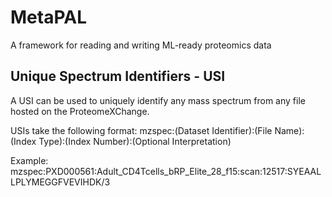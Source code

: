 # MetaPAL
A framework for reading and writing ML-ready proteomics data

## Unique Spectrum Identifiers - USI
A USI can be used to uniquely identify any mass spectrum from any file hosted on the ProteomeXChange. 

USIs take the following format: mzspec:(Dataset Identifier):(File Name):(Index Type):(Index Number):(Optional Interpretation)

Example: mzspec:PXD000561:Adult_CD4Tcells_bRP_Elite_28_f15:scan:12517:SYEAALLPLYMEGGFVEVIHDK/3
